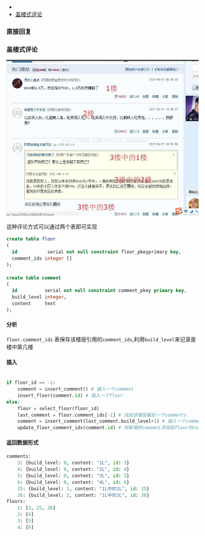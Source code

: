 - []()
- [盖楼式评论](#盖楼式评论)

### 直接回复

### 盖楼式评论
![盖楼](https://github.com/xiazhibin/blog/blob/master/pic/%E7%BD%91%E6%98%93%E7%9B%96%E6%A5%BC.jpeg)

这种评论方式可以通过两个表即可实现

```sql
create table floor
(
  id           serial not null constraint floor_pkeyprimary key,
  comment_ids integer []
);

create table comment
(
  id          serial not null constraint comment_pkey primary key,
  build_level integer,
  content     text
);
```

#### 分析

`floor.comment_ids` 表保存该楼层引用的`comment_ids`,利用`build_level`来记录是楼中第几楼

#### 插入
```python

if floor_id == -1:
    comment = insert_comment() # 插入一个comment
    insert_floor(comment.id) # 插入一个floor
else:
    floor = select_floor(floor_id)
    last_comment = floor.comment_ids[-1] # 找到该楼层最后一个comments
    comment = insert_comment(last_comment.build_level+1) # 插入一个comment
    update_floor_comment_ids(comment.id) # 将新增的comemnt添加到floor的comment_ids中
```

#### 返回数据形式
```python
comments:
    3: {build_level: 0, content: "1L", id: 3}
    4: {build_level: 0, content: "2L", id: 4}
    5: {build_level: 0, content: "3L", id: 5}
    6: {build_level: 0, content: "4L", id: 6}
    25: {build_level: 1, content: "1L中的2L", id: 25}
    26: {build_level: 2, content: "1L中的3L", id: 26}
floors: 
    1: [3, 25, 26]
    2: [4]
    3: [5]
    4: [6]
```
